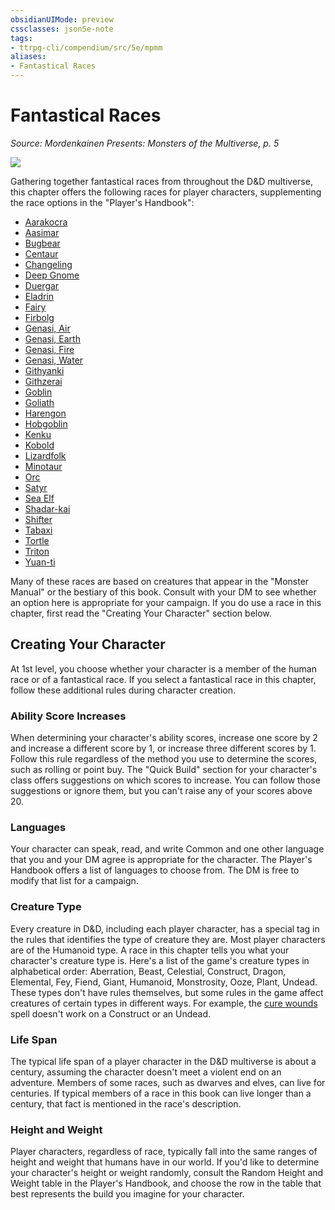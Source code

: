 ```yaml
---
obsidianUIMode: preview
cssclasses: json5e-note
tags:
- ttrpg-cli/compendium/src/5e/mpmm
aliases:
- Fantastical Races
---
```

# Fantastical Races
*Source: Mordenkainen Presents: Monsters of the Multiverse, p. 5* 

![](book/MPMM/01-001.ch1-splash.webp#center)

Gathering together fantastical races from throughout the D&D multiverse, this chapter offers the following races for player characters, supplementing the race options in the "Player's Handbook":

- [Aarakocra](/3-Mechanics/CLI/races/aarakocra-mpmm.md)  
- [Aasimar](/3-Mechanics/CLI/races/aasimar-xphb.md)  
- [Bugbear](/3-Mechanics/CLI/races/bugbear-mpmm.md)  
- [Centaur](/3-Mechanics/CLI/races/centaur-mpmm.md)  
- [Changeling](/3-Mechanics/CLI/races/changeling-mpmm.md)  
- [Deep Gnome](/3-Mechanics/CLI/races/deep-gnome-mpmm.md)  
- [Duergar](/3-Mechanics/CLI/races/duergar-mpmm.md)  
- [Eladrin](/3-Mechanics/CLI/races/eladrin-mpmm.md)  
- [Fairy](/3-Mechanics/CLI/races/fairy-mpmm.md)  
- [Firbolg](/3-Mechanics/CLI/races/firbolg-mpmm.md)  
- [Genasi, Air](/3-Mechanics/CLI/races/genasi-air-mpmm.md)  
- [Genasi, Earth](/3-Mechanics/CLI/races/genasi-earth-mpmm.md)  
- [Genasi, Fire](/3-Mechanics/CLI/races/genasi-fire-mpmm.md)  
- [Genasi, Water](/3-Mechanics/CLI/races/genasi-water-mpmm.md)  
- [Githyanki](/3-Mechanics/CLI/races/githyanki-mpmm.md)  
- [Githzerai](/3-Mechanics/CLI/races/githzerai-mpmm.md)  
- [Goblin](/3-Mechanics/CLI/races/goblin-mpmm.md)  
- [Goliath](/3-Mechanics/CLI/races/goliath-xphb.md)  
- [Harengon](/3-Mechanics/CLI/races/harengon-mpmm.md)  
- [Hobgoblin](/3-Mechanics/CLI/races/hobgoblin-mpmm.md)  
- [Kenku](/3-Mechanics/CLI/races/kenku-mpmm.md)  
- [Kobold](/3-Mechanics/CLI/races/kobold-mpmm.md)  
- [Lizardfolk](/3-Mechanics/CLI/races/lizardfolk-mpmm.md)  
- [Minotaur](/3-Mechanics/CLI/races/minotaur-mpmm.md)  
- [Orc](/3-Mechanics/CLI/races/orc-xphb.md)  
- [Satyr](/3-Mechanics/CLI/races/satyr-mpmm.md)  
- [Sea Elf](/3-Mechanics/CLI/races/sea-elf-mpmm.md)  
- [Shadar-kai](/3-Mechanics/CLI/races/shadar-kai-mpmm.md)  
- [Shifter](/3-Mechanics/CLI/races/shifter-mpmm.md)  
- [Tabaxi](/3-Mechanics/CLI/races/tabaxi-mpmm.md)  
- [Tortle](/3-Mechanics/CLI/races/tortle-mpmm.md)  
- [Triton](/3-Mechanics/CLI/races/triton-mpmm.md)  
- [Yuan-ti](/3-Mechanics/CLI/races/yuan-ti-mpmm.md)  

Many of these races are based on creatures that appear in the "Monster Manual" or the bestiary of this book. Consult with your DM to see whether an option here is appropriate for your campaign. If you do use a race in this chapter, first read the "Creating Your Character" section below.

## Creating Your Character

At 1st level, you choose whether your character is a member of the human race or of a fantastical race. If you select a fantastical race in this chapter, follow these additional rules during character creation.

### Ability Score Increases

When determining your character's ability scores, increase one score by 2 and increase a different score by 1, or increase three different scores by 1. Follow this rule regardless of the method you use to determine the scores, such as rolling or point buy. The "Quick Build" section for your character's class offers suggestions on which scores to increase. You can follow those suggestions or ignore them, but you can't raise any of your scores above 20.

### Languages

Your character can speak, read, and write Common and one other language that you and your DM agree is appropriate for the character. The Player's Handbook offers a list of languages to choose from. The DM is free to modify that list for a campaign.

### Creature Type

Every creature in D&D, including each player character, has a special tag in the rules that identifies the type of creature they are. Most player characters are of the Humanoid type. A race in this chapter tells you what your character's creature type is. Here's a list of the game's creature types in alphabetical order: Aberration, Beast, Celestial, Construct, Dragon, Elemental, Fey, Fiend, Giant, Humanoid, Monstrosity, Ooze, Plant, Undead. These types don't have rules themselves, but some rules in the game affect creatures of certain types in different ways. For example, the [cure wounds](/3-Mechanics/CLI/spells/cure-wounds-xphb.md) spell doesn't work on a Construct or an Undead.

### Life Span

The typical life span of a player character in the D&D multiverse is about a century, assuming the character doesn't meet a violent end on an adventure. Members of some races, such as dwarves and elves, can live for centuries. If typical members of a race in this book can live longer than a century, that fact is mentioned in the race's description.

### Height and Weight

Player characters, regardless of race, typically fall into the same ranges of height and weight that humans have in our world. If you'd like to determine your character's height or weight randomly, consult the Random Height and Weight table in the Player's Handbook, and choose the row in the table that best represents the build you imagine for your character.